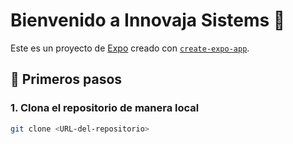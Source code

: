 # Bienvenido a Innovaja Sistems 👋

Este es un proyecto de [Expo](https://expo.dev) creado con [`create-expo-app`](https://www.npmjs.com/package/create-expo-app).

## 🚀 Primeros pasos

### 1. Clona el repositorio de manera local

```bash
git clone <URL-del-repositorio>

